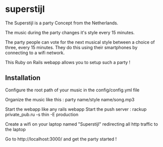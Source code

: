 superstijl
==========

The Superstijl is a party Concept from the Netherlands.

The music during the party changes it's style every 15 minutes.

The party people can vote for the next musical style between a choice of three, every 15 minutes.
They do this using their smartphones by connecting to a wifi network.

This Ruby on Rails webapp allows you to setup such a party !

Installation
------------

Configure the root path of your music in the config/config.yml file

Organize the music like this :
party name/style name/song.mp3

Start the webapp like any rails webapp
Start the push server : rackup private_pub.ru -s thin -E production

Create a wifi on your laptop named "Superstijl" redirecting all http traffic to the laptop

Go to http://localhost:3000/ and get the party started !